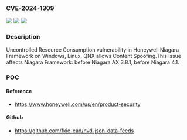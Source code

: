 ### [CVE-2024-1309](https://cve.mitre.org/cgi-bin/cvename.cgi?name=CVE-2024-1309)
![](https://img.shields.io/static/v1?label=Product&message=Niagara%20Framework&color=blue)
![](https://img.shields.io/static/v1?label=Version&message=0%3C%20Niagara%20AX%203.8.1%20&color=brighgreen)
![](https://img.shields.io/static/v1?label=Vulnerability&message=CWE-400%20Uncontrolled%20Resource%20Consumption&color=brighgreen)

### Description

Uncontrolled Resource Consumption vulnerability in Honeywell Niagara Framework on Windows, Linux, QNX allows Content Spoofing.This issue affects Niagara Framework: before Niagara AX 3.8.1, before Niagara 4.1.

### POC

#### Reference
- https://www.honeywell.com/us/en/product-security

#### Github
- https://github.com/fkie-cad/nvd-json-data-feeds

